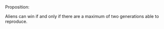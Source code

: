Proposition:

Aliens can win if and only if there are a maximum of two generations able to reproduce.
